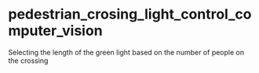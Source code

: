 # pedestrian_crosing_light_control_computer_vision
 Selecting the length of the green light based on the number of people on the crossing

